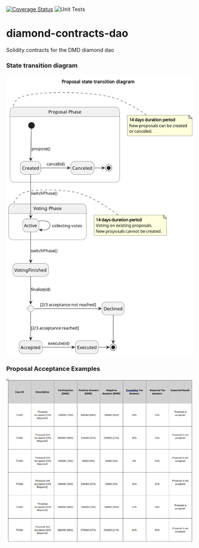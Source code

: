 [![Coverage Status](https://coveralls.io/repos/github/DMDcoin/diamond-contracts-dao/badge.svg?branch=main)](https://coveralls.io/github/DMDcoin/diamond-contracts-dao?branch=main)
![Unit Tests](https://github.com/dmdcoin/diamond-contracts-dao/actions/workflows/ci.yml/badge.svg)

# diamond-contracts-dao

Solidity contracts for the DMD diamond dao

### State transition diagram

![StateTransition](docs/diagrams/ProposalState.png)

### Proposal Acceptance Examples

![TestCases](docs/diagrams/TestCases.png)